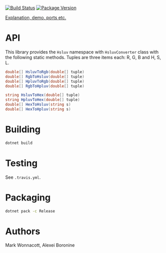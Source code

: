 [![Build Status](https://travis-ci.org/hsluv/hsluv-csharp.svg?branch=master)](https://travis-ci.org/hsluv/hsluv-csharp)
[![Package Version](https://img.shields.io/nuget/v/Hsluv.svg)](https://www.nuget.org/packages/Hsluv)

[Explanation, demo, ports etc.](http://www.hsluv.org)

# API

This library provides the `Hsluv` namespace with `HsluvConverter` class with
the following static methods. Tuples are three items each: R, G, B and H, S, L.

```csharp
double[] HsluvToRgb(double[] tuple)
double[] RgbToHsluv(double[] tuple)
double[] HpluvToRgb(double[] tuple)
double[] RgbToHpluv(double[] tuple)

string HsluvToHex(double[] tuple)
string HpluvToHex(double[] tuple)
double[] HexToHsluv(string s)
double[] HexToHpluv(string s)
```

# Building

```bash
dotnet build
```

# Testing

See `.travis.yml`.

# Packaging

```bash
dotnet pack -c Release
```

# Authors

Mark Wonnacott, Alexei Boronine
